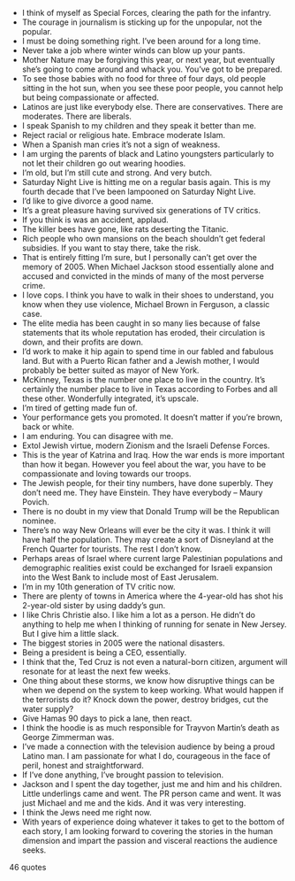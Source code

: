  - I think of myself as Special Forces, clearing the path for the infantry.
 - The courage in journalism is sticking up for the unpopular, not the popular.
 - I must be doing something right. I’ve been around for a long time.
 - Never take a job where winter winds can blow up your pants.
 - Mother Nature may be forgiving this year, or next year, but eventually she’s going to come around and whack you. You’ve got to be prepared.
 - To see those babies with no food for three of four days, old people sitting in the hot sun, when you see these poor people, you cannot help but being compassionate or affected.
 - Latinos are just like everybody else. There are conservatives. There are moderates. There are liberals.
 - I speak Spanish to my children and they speak it better than me.
 - Reject racial or religious hate. Embrace moderate Islam.
 - When a Spanish man cries it’s not a sign of weakness.
 - I am urging the parents of black and Latino youngsters particularly to not let their children go out wearing hoodies.
 - I’m old, but I’m still cute and strong. And very butch.
 - Saturday Night Live is hitting me on a regular basis again. This is my fourth decade that I’ve been lampooned on Saturday Night Live.
 - I’d like to give divorce a good name.
 - It’s a great pleasure having survived six generations of TV critics.
 - If you think is was an accident, applaud.
 - The killer bees have gone, like rats deserting the Titanic.
 - Rich people who own mansions on the beach shouldn’t get federal subsidies. If you want to stay there, take the risk.
 - That is entirely fitting I’m sure, but I personally can’t get over the memory of 2005. When Michael Jackson stood essentially alone and accused and convicted in the minds of many of the most perverse crime.
 - I love cops. I think you have to walk in their shoes to understand, you know when they use violence, Michael Brown in Ferguson, a classic case.
 - The elite media has been caught in so many lies because of false statements that its whole reputation has eroded, their circulation is down, and their profits are down.
 - I’d work to make it hip again to spend time in our fabled and fabulous land. But with a Puerto Rican father and a Jewish mother, I would probably be better suited as mayor of New York.
 - McKinney, Texas is the number one place to live in the country. It’s certainly the number place to live in Texas according to Forbes and all these other. Wonderfully integrated, it’s upscale.
 - I’m tired of getting made fun of.
 - Your performance gets you promoted. It doesn’t matter if you’re brown, back or white.
 - I am enduring. You can disagree with me.
 - Extol Jewish virtue, modern Zionism and the Israeli Defense Forces.
 - This is the year of Katrina and Iraq. How the war ends is more important than how it began. However you feel about the war, you have to be compassionate and loving towards our troops.
 - The Jewish people, for their tiny numbers, have done superbly. They don’t need me. They have Einstein. They have everybody – Maury Povich.
 - There is no doubt in my view that Donald Trump will be the Republican nominee.
 - There’s no way New Orleans will ever be the city it was. I think it will have half the population. They may create a sort of Disneyland at the French Quarter for tourists. The rest I don’t know.
 - Perhaps areas of Israel where current large Palestinian populations and demographic realities exist could be exchanged for Israeli expansion into the West Bank to include most of East Jerusalem.
 - I’m in my 10th generation of TV critic now.
 - There are plenty of towns in America where the 4-year-old has shot his 2-year-old sister by using daddy’s gun.
 - I like Chris Christie also. I like him a lot as a person. He didn’t do anything to help me when I thinking of running for senate in New Jersey. But I give him a little slack.
 - The biggest stories in 2005 were the national disasters.
 - Being a president is being a CEO, essentially.
 - I think that the, Ted Cruz is not even a natural-born citizen, argument will resonate for at least the next few weeks.
 - One thing about these storms, we know how disruptive things can be when we depend on the system to keep working. What would happen if the terrorists do it? Knock down the power, destroy bridges, cut the water supply?
 - Give Hamas 90 days to pick a lane, then react.
 - I think the hoodie is as much responsible for Trayvon Martin’s death as George Zimmerman was.
 - I’ve made a connection with the television audience by being a proud Latino man. I am passionate for what I do, courageous in the face of peril, honest and straightforward.
 - If I’ve done anything, I’ve brought passion to television.
 - Jackson and I spent the day together, just me and him and his children. Little underlings came and went. The PR person came and went. It was just Michael and me and the kids. And it was very interesting.
 - I think the Jews need me right now.
 - With years of experience doing whatever it takes to get to the bottom of each story, I am looking forward to covering the stories in the human dimension and impart the passion and visceral reactions the audience seeks.

46 quotes